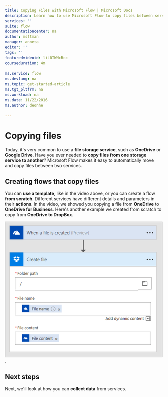 ```yaml
---
title: Copying Files with Microsoft Flow | Microsoft Docs
description: Learn how to use Microsoft Flow to copy files between services.
services: ''
suite: flow
documentationcenter: na
author: msftman
manager: anneta
editor: ''
tags: ''
featuredvideoid: liL0IWNcRcc
courseduration: 4m

ms.service: flow
ms.devlang: na
ms.topic: get-started-article
ms.tgt_pltfrm: na
ms.workload: na
ms.date: 11/22/2016
ms.author: deonhe

---
```

# Copying files
Today, it's very common to use a **file storage service**, such as **OneDrive** or **Google Drive**.  Have you ever needed to **copy files from one storage service to another**?  Microsoft Flow makes it easy to automatically move and copy files between two services.

## Creating flows that copy files
You can **use a template**, like in the video above, or you can create a flow **from scratch**.  Different services have different details and parameters in their **actions**.  In the video, we showed you copying a file from **OneDrive** to **OneDrive for Business**.  Here's another example we created from scratch to copy from **OneDrive to DropBox**.

![OneDrive to DropBox](./media/learning-copy-files/onedrive-to-dropbox.png).

## Next steps
Next, we'll look at how you can **collect data** from services.

